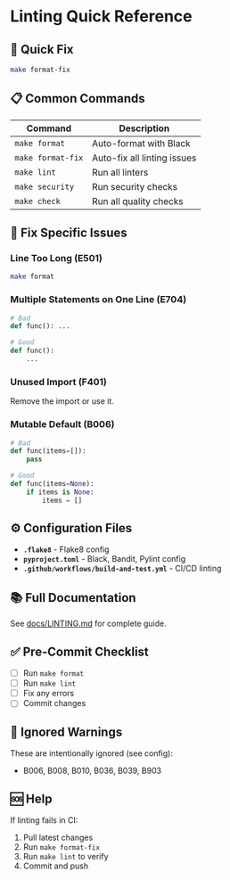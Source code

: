 # Linting Quick Reference

## 🚀 Quick Fix

```bash
make format-fix
```

## 📋 Common Commands

| Command | Description |
|---------|-------------|
| `make format` | Auto-format with Black |
| `make format-fix` | Auto-fix all linting issues |
| `make lint` | Run all linters |
| `make security` | Run security checks |
| `make check` | Run all quality checks |

## 🔧 Fix Specific Issues

### Line Too Long (E501)
```bash
make format
```

### Multiple Statements on One Line (E704)
```python
# Bad
def func(): ...

# Good
def func():
    ...
```

### Unused Import (F401)
Remove the import or use it.

### Mutable Default (B006)
```python
# Bad
def func(items=[]):
    pass

# Good
def func(items=None):
    if items is None:
        items = []
```

## ⚙️ Configuration Files

- **`.flake8`** - Flake8 config
- **`pyproject.toml`** - Black, Bandit, Pylint config
- **`.github/workflows/build-and-test.yml`** - CI/CD linting

## 📚 Full Documentation

See [docs/LINTING.md](../docs/LINTING.md) for complete guide.

## ✅ Pre-Commit Checklist

- [ ] Run `make format`
- [ ] Run `make lint`
- [ ] Fix any errors
- [ ] Commit changes

## 🎯 Ignored Warnings

These are intentionally ignored (see config):
- B006, B008, B010, B036, B039, B903

## 🆘 Help

If linting fails in CI:
1. Pull latest changes
2. Run `make format-fix`
3. Run `make lint` to verify
4. Commit and push
